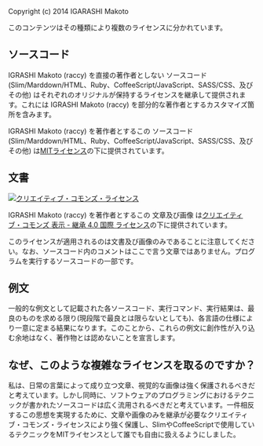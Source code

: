 Copyright (c) 2014 IGARASHI Makoto

このコンテンツはその種類により複数のライセンスに分かれています。

## ソースコード

IGRASHI Makoto (raccy) を直接の著作者としない ソースコード(Slim/Marddown/HTML、Ruby、CoffeeScript/JavaScript、SASS/CSS、及びその他) はそれぞれのオリジナルが保持するライセンスを継承して提供されます。これには IGRASHI Makoto (raccy) を部分的な著作者とするカスタマイズ箇所を含みます。

IGRASHI Makoto (raccy) を著作者とするこの ソースコード(Slim/Marddown/HTML、Ruby、CoffeeScript/JavaScript、SASS/CSS、及びその他) は[MITライセンス](http://opensource.org/licenses/mit-license.php)の下に提供されています。

## 文書

[![クリエイティブ・コモンズ・ライセンス](https://i.creativecommons.org/l/by-sa/4.0/88x31.png)](http://creativecommons.org/licenses/by-sa/4.0/)

IGRASHI Makoto (raccy) を著作者とするこの 文章及び画像 は[クリエイティブ・コモンズ 表示 - 継承 4.0 国際 ライセンス](http://creativecommons.org/licenses/by-sa/4.0/)の下に提供されています。

このライセンスが適用されるのは文書及び画像のみであることに注意してください。なお、ソースコード内のコメントはここで言う文章ではありません。プログラムを実行するソースコードの一部です。

## 例文

一般的な例文として記載された各ソースコード、実行コマンド、実行結果は、最良のものを求める限り(現段階で最良とは限らないとしても)、各言語の仕様により一意に定まる結果になります。このことから、これらの例文に創作性が入り込む余地はなく、著作物とは認めないことを宣言します。

## なぜ、このような複雑なライセンスを取るのですか？

私は、日常の言葉によって成り立つ文章、視覚的な画像は強く保護されるべきだと考えています。しかし同時に、ソフトウェアのプログラミングにおけるテクニックが書かれたソースコードは広く流用されるべきだと考えています。一件相反するこの思想を実現するために、文章や画像のみを継承が必要なクリエイティブ・コモンズ・ライセンスにより強く保護し、SlimやCoffeeScriptで使用しているテクニックをMITライセンスとして誰でも自由に扱えるようにしました。
